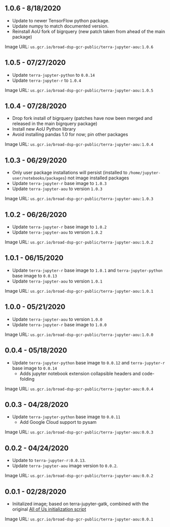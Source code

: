 ## 1.0.6 - 8/18/2020

- Update to newer TensorFlow python package.
- Update numpy to match documented version.
- Reinstall AoU fork of bigrquery (new patch taken from ahead of the main package)

Image URL: `us.gcr.io/broad-dsp-gcr-public/terra-jupyter-aou:1.0.6`

## 1.0.5 - 07/27/2020

- Update `terra-jupyter-python` to `0.0.14`
- Update `terra-jupyter-r` to `1.0.4`

Image URL: `us.gcr.io/broad-dsp-gcr-public/terra-jupyter-aou:1.0.5`

## 1.0.4 - 07/28/2020

- Drop fork install of bigrquery (patches have now been merged and released in the main bigrquery package)
- Install new AoU Python library
- Avoid installing pandas 1.0 for now; pin other packages

Image URL: `us.gcr.io/broad-dsp-gcr-public/terra-jupyter-aou:1.0.4`

## 1.0.3 - 06/29/2020

- Only user package installations will persist (installed to `/home/jupyter-user/notebooks/packages`) not image installed packages
- Update `terra-jupyter-r` base image to `1.0.3`
- Update `terra-jupyter-aou` to version `1.0.3`

Image URL: `us.gcr.io/broad-dsp-gcr-public/terra-jupyter-aou:1.0.3`

## 1.0.2 - 06/26/2020

- Update `terra-jupyter-r` base image to `1.0.2`
- Update `terra-jupyter-aou` to version `1.0.2`

Image URL: `us.gcr.io/broad-dsp-gcr-public/terra-jupyter-aou:1.0.2`

## 1.0.1 - 06/15/2020

- Update `terra-jupyter-r` base image to `1.0.1` and `terra-jupyter-python` base image to `0.0.13`
- Update `terra-jupyter-aou` to version `1.0.1`

Image URL: `us.gcr.io/broad-dsp-gcr-public/terra-jupyter-aou:1.0.1`

## 1.0.0 - 05/21/2020

- Update `terra-jupyter-aou` to version `1.0.0`
- Update `terra-jupyter-r` base image to `1.0.0`

Image URL: `us.gcr.io/broad-dsp-gcr-public/terra-jupyter-aou:1.0.0`

## 0.0.4 - 05/18/2020

- Update `terra-jupyter-python` base image to `0.0.12` and `terra-jupyter-r` base image to `0.0.14`
   - Adds jupyter notebook extension collapsible headers and code-folding

Image URL: `us.gcr.io/broad-dsp-gcr-public/terra-jupyter-aou:0.0.4`

## 0.0.3 - 04/28/2020

- Update `terra-jupyter-python` base image to `0.0.11`
  - Add Google Cloud support to pysam

Image URL: `us.gcr.io/broad-dsp-gcr-public/terra-jupyter-aou:0.0.3`

## 0.0.2 - 04/24/2020

- Update to `terra-jupyter-r:0.0.13`.
- Update `terra-jupyter-aou` image version to `0.0.2`.

Image URL: `us.gcr.io/broad-dsp-gcr-public/terra-jupyter-aou:0.0.2`

## 0.0.1 - 02/28/2020

- Iniitalized image; based on terra-jupyter-gatk, combined with the original
  [All of Us initialization script](https://github.com/all-of-us/workbench/blob/5ee08d7cd8f069963e5d35877b711c0643e1c8b5/api/cluster-resources/initialize_notebook_cluster.sh)

Image URL: `us.gcr.io/broad-dsp-gcr-public/terra-jupyter-aou:0.0.1`
